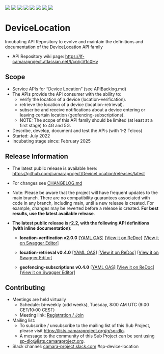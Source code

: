 <a href="https://github.com/camaraproject/DeviceLocation/commits/" title="Last Commit"><img src="https://img.shields.io/github/last-commit/camaraproject/DeviceLocation?style=plastic"></a>
<a href="https://github.com/camaraproject/DeviceLocation/issues" title="Open Issues"><img src="https://img.shields.io/github/issues/camaraproject/DeviceLocation?style=plastic"></a>
<a href="https://github.com/camaraproject/DeviceLocation/pulls" title="Open Pull Requests"><img src="https://img.shields.io/github/issues-pr/camaraproject/DeviceLocation?style=plastic"></a>
<a href="https://github.com/camaraproject/DeviceLocation/graphs/contributors" title="Contributors"><img src="https://img.shields.io/github/contributors/camaraproject/DeviceLocation?style=plastic"></a>
<a href="https://github.com/camaraproject/DeviceLocation" title="Repo Size"><img src="https://img.shields.io/github/repo-size/camaraproject/DeviceLocation?style=plastic"></a>
<a href="https://github.com/camaraproject/DeviceLocation/blob/main/LICENSE" title="License"><img src="https://img.shields.io/badge/License-Apache%202.0-green.svg?style=plastic"></a>
<a href="https://github.com/camaraproject/DeviceLocation/releases/latest" title="Latest Release"><img src="https://img.shields.io/github/release/camaraproject/DeviceLocation?style=plastic">
<a href="https://github.com/camaraproject/Governance/blob/main/ProjectStructureAndRoles.md" title="Incubating API Repository"><img src="https://img.shields.io/badge/Incubating%20API%20Repository-green?style=plastic"></a>

# DeviceLocation
Incubating API Repository to evolve and maintain the definitions and documentation of the DeviceLocation API family
* API Repository wiki page: https://lf-camaraproject.atlassian.net/l/cp/jcV1c0Hy

## Scope
* Service APIs for “Device Location” (see APIBacklog.md)  
* The APIs provide the API consumer with the ability to: 
  * verify the location of a device (location-verification).
  * retrieve the location of a device (location-retrieval).
  * subscribe and receive notifications about a device entering or leaving certain location (geofencing-subscriptions). 
  * NOTE: The scope of this API family should be limited (at least at a first stage) to 4G and 5G.  
* Describe, develop, document and test the APIs (with 1-2 Telcos)  
* Started: July 2022
* Incubating stage since: February 2025

## Release Information

* The latest public release is available here: https://github.com/camaraproject/DeviceLocation/releases/latest
* For changes see [CHANGELOG.md](https://github.com/camaraproject/DeviceLocation/blob/main/CHANGELOG.md) 

* Note: Please be aware that the project will have frequent updates to the main branch. There are no compatibility guarantees associated with code in any branch, including main, until a new release is created. For example, changes may be reverted before a release is created. **For best results, use the latest available release**.

* **The latest public release is [r2.2](https://github.com/camaraproject/DeviceLocation/tree/r2.2), with the following API definitions (with inline documentation):**
  
  - **location-verification v2.0.0** 
  [[YAML OAS]](https://github.com/camaraproject/DeviceLocation/blob/r2.2/code/API_definitions/location-verification.yaml)
  [[View it on ReDoc]](https://redocly.github.io/redoc/?url=https://raw.githubusercontent.com/camaraproject/DeviceLocation/r2.2/code/API_definitions/location-verification.yaml&nocors)
  [[View it on Swagger Editor]](https://editor.swagger.io/?url=https://raw.githubusercontent.com/camaraproject/DeviceLocation/r2.2/code/API_definitions/location-verification.yaml)

  - **location-retrieval v0.4.0** 
  [[YAML OAS]](https://github.com/camaraproject/DeviceLocation/blob/r2.2/code/API_definitions/location-retrieval.yaml)
  [[View it on ReDoc]](https://redocly.github.io/redoc/?url=https://raw.githubusercontent.com/camaraproject/DeviceLocation/r2.2/code/API_definitions/location-retrieval.yaml&nocors)
  [[View it on Swagger Editor]](https://editor.swagger.io/?url=https://raw.githubusercontent.com/camaraproject/DeviceLocation/r2.2/code/API_definitions/location-retrieval.yaml)

  - **geofencing-subscriptions v0.4.0**
  [[YAML OAS]](https://github.com/camaraproject/DeviceLocation/blob/r2.2/code/API_definitions/geofencing-subscriptions.yaml)
  [[View it on ReDoc]](https://redocly.github.io/redoc/?url=https://raw.githubusercontent.com/camaraproject/DeviceLocation/r2.2/code/API_definitions/geofencing-subscriptions.yaml&nocors)
  [[View it on Swagger Editor]](https://editor.swagger.io/?url=https://raw.githubusercontent.com/camaraproject/DeviceLocation/r2.2/code/API_definitions/geofencing-subscriptions.yaml)

## Contributing

* Meetings are held virtually
  - Schedule: bi-weekly (odd weeks), Tuesday, 8:00 AM UTC (9:00 CET/10:00 CEST)
  - Meeting link: [Registration / Join](https://zoom-lfx.platform.linuxfoundation.org/meeting/91878854906?password=7e620a89-fcb5-4d2d-927a-17e3a0d1d28e)
* Mailing list:
  - To subscribe / unsubscribe to the mailing list of this Sub Project, please visit <https://lists.camaraproject.org/g/sp-dlo>.
  - A message to the community of this Sub Project can be sent using <sp-dlo@lists.camaraproject.org>.
* Slack channel: [camara-project.slack.com](https://join.slack.com/t/camara-project/shared_invite/zt-26gy3e64n-o7Riy3MoXmzdaDEL3wlngg) #sp-device-location
